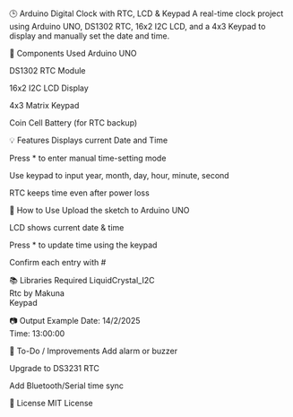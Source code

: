 🕒 Arduino Digital Clock with RTC, LCD & Keypad
A real-time clock project using Arduino UNO, DS1302 RTC, 16x2 I2C LCD, and a 4x3 Keypad to display and manually set the date and time.

🔧 Components Used
Arduino UNO

DS1302 RTC Module

16x2 I2C LCD Display

4x3 Matrix Keypad

Coin Cell Battery (for RTC backup)

💡 Features
Displays current Date and Time

Press * to enter manual time-setting mode

Use keypad to input year, month, day, hour, minute, second

RTC keeps time even after power loss

🚀 How to Use
Upload the sketch to Arduino UNO

LCD shows current date & time

Press * to update time using the keypad

Confirm each entry with #

📚 Libraries Required
LiquidCrystal_I2C  
Rtc by Makuna  
Keypad

📷 Output Example
Date: 14/2/2025  
Time: 13:00:00

📌 To-Do / Improvements
Add alarm or buzzer

Upgrade to DS3231 RTC

Add Bluetooth/Serial time sync

📜 License
MIT License
